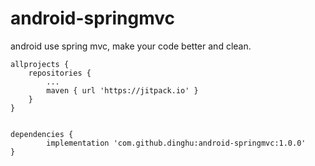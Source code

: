 # android-springmvc
android use spring mvc, make your code better and clean.


	allprojects {
		repositories {
			...
			maven { url 'https://jitpack.io' }
		}
	}
  
  
	dependencies {
	        implementation 'com.github.dinghu:android-springmvc:1.0.0'
	}
